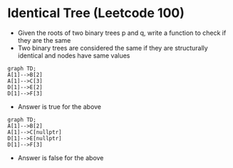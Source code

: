 # Identical Tree (Leetcode 100)
- Given the roots of two binary trees p and q, write a function to check if they are the same
- Two binary trees are considered the same if they are structurally identical and nodes have same values
```mermaid
graph TD;
A[1]-->B[2]
A[1]-->C[3]
D[1]-->E[2]
D[1]-->F[3]
```
- Answer is true for the above
```mermaid
graph TD;
A[1]-->B[2]
A[1]-->C[nullptr]
D[1]-->E[nullptr]
D[1]-->F[3]
```
- Answer is false for the above

